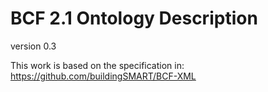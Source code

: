 # BCF 2.1  Ontology Description

version 0.3

This work is based on the specification in: https://github.com/buildingSMART/BCF-XML


